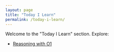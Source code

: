 ```yaml
---
layout: page
title: "Today I Learn"
permalink: /today-i-learn/
---
```

Welcome to the "Today I Learn" section. Explore:
- [Reasoning with O1](/_posts/2024-12-20-reasoning-with-o1)